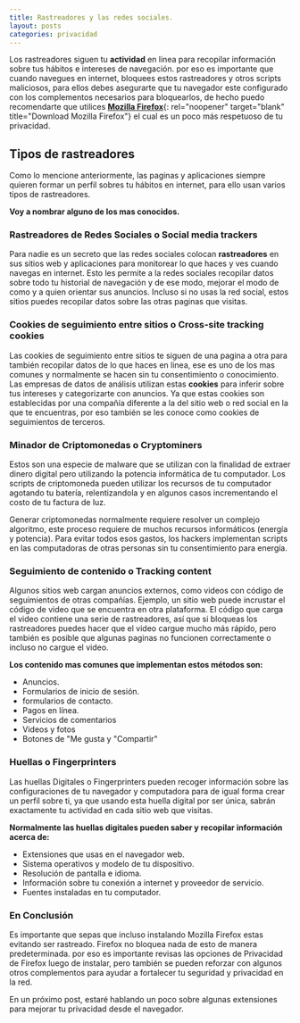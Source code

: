 ```yaml
---
title: Rastreadores y las redes sociales.
layout: posts
categories: privacidad
---
```


Los rastreadores siguen tu **actividad** en linea para recopilar información sobre tus hábitos e intereses de navegación.
por eso es importante que cuando navegues en internet, bloquees estos rastreadores y otros scripts maliciosos, para ellos debes asegurarte que tu navegador este configurado con los complementos necesarios para bloquearlos, de hecho puedo recomendarte que utilices [**Mozilla Firefox**](https://www.mozilla.org/en-US/firefox/new/?utm_campaign=footer&utm_medium=referral&utm_source=support.mozilla.org){: rel="noopener" target="blank" title="Download Mozilla Firefox"} el cual es un poco más respetuoso de tu privacidad.

## Tipos de rastreadores

Como lo mencione anteriormente, las paginas y aplicaciones siempre quieren formar un perfil sobres tu hábitos en internet, para ello usan varios tipos de rastreadores.

**Voy a nombrar alguno de los mas conocidos.**

### Rastreadores de Redes Sociales o Social media trackers

Para nadie es un secreto que las redes sociales colocan **rastreadores** en sus sitios web y aplicaciones para monitorear lo que haces y ves cuando navegas en internet. Esto les permite a la redes sociales recopilar datos sobre todo tu historial de navegación y de ese modo, mejorar el modo de como y a quien orientar sus anuncios. Incluso si no usas la red social, estos sitios puedes recopilar datos sobre las otras paginas que visitas.

### Cookies de seguimiento entre sitios o Cross-site tracking cookies

Las cookies de seguimiento entre sitios te siguen de una pagina a otra para también recopilar datos de lo que haces en linea, ese es uno de los mas comunes y normalmente se hacen sin tu consentimiento o conocimiento. Las empresas de datos de análisis utilizan estas **cookies** para inferir sobre tus intereses y categorizarte con anuncios. Ya que estas cookies son establecidas por una compañía diferente a la del sitio web o red social en la que te encuentras, por eso también se les conoce como cookies de seguimientos de terceros.

### Minador de Criptomonedas o Cryptominers

Estos son una especie de malware que se utilizan con la finalidad de extraer dinero digital pero utilizando la potencia informática de tu computador. Los scripts de criptomoneda pueden utilizar los recursos de tu computador agotando tu batería, relentizandola y en algunos casos incrementando el costo de tu factura de luz.

Generar criptomonedas normalmente requiere resolver un complejo algoritmo, este proceso requiere de muchos recursos informáticos (energía y potencia). Para evitar todos esos gastos, los hackers implementan scripts en las computadoras de otras personas sin tu consentimiento para energía.

### Seguimiento de contenido o Tracking content

Algunos sitios web cargan anuncios externos, como videos con código de seguimientos de otras compañías. Ejemplo, un sitio web puede incrustar el código de video que se encuentra en otra plataforma. El código que carga el video contiene una serie de rastreadores, así que si bloqueas los rastreadores puedes hacer que el video cargue mucho más rápido, pero también es posible que algunas paginas no funcionen correctamente o incluso no cargue el video.

**Los contenido mas comunes que implementan estos métodos son:**

* Anuncios.
* Formularios de inicio de sesión.
* formularios de contacto.
* Pagos en línea.
* Servicios de comentarios
* Videos y fotos
* Botones de "Me gusta y "Compartir"

### Huellas o Fingerprinters

Las huellas Digitales o Fingerprinters pueden recoger información sobre las configuraciones de tu navegador y computadora para de igual forma crear un perfil sobre ti, ya que usando esta huella digital por ser única, sabrán exactamente tu actividad en cada sitio web que visitas.

**Normalmente las huellas digitales pueden saber y recopilar información acerca de:**

* Extensiones que usas en el navegador web.
* Sistema operativos y modelo de tu dispositivo.
* Resolución de pantalla e idioma.
* Información sobre tu conexión a internet y proveedor de servicio.
* Fuentes instaladas en tu computador.

### En Conclusión

Es importante que sepas que incluso instalando Mozilla Firefox estas evitando ser rastreado. Firefox no bloquea nada de esto de manera predeterminada. por eso es importante revisas las opciones de Privacidad de Firefox luego de instalar, pero también se pueden reforzar con algunos otros complementos para ayudar a fortalecer tu seguridad y privacidad en la red. 

En un próximo post, estaré hablando un poco sobre algunas extensiones para mejorar tu privacidad desde el navegador.